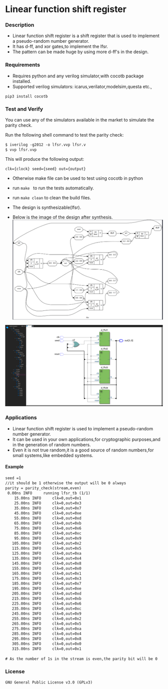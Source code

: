 # Linear function shift register

### Description

- Linear function shift register is a shift register that is used to implement a pseudo-random number generator.
- It has d-ff, and xor gates,to implement the lfsr.
- The pattern can be made huge by using more d-ff's in the design.

### Requirements

- Requires python and any verilog simulator,with cocotb package installed.
- Supported verilog simulators: icarus,verilator,modelsim,questa etc.,

``` 
pip3 install cocotb
```
### Test and Verify
You can use any of the simulators available in the market to simulate the parity check.

Run the following shell command to test the parity check:

```
$ iverilog -g2012 -o lfsr.vvp lfsr.v
$ vvp lfsr.vvp
```
This will produce the following output:

```
clk={clock} seed={seed} out={output}
```
- Otherwise make file can be used to test using cocotb in python
- run ```make ``` to run the tests automatically.
- run ```make clean``` to clean the build files.

- The design is synthesizable(lfsr).
- Below is the image of the design after synthesis.
![Yosys](synthesis_circuit/lfsr_yosys.png)

![Quartus](synthesis_circuit/lfsr_quartus.png)

### Applications

- Linear function shift register is used to implement a pseudo-random number generator.
- It can be used in your own applications,for cryptographic purposes,and in the generation of random numbers.
- Even it is not true random,it is a good source of random numbers,for small systems,like embedded systems.

#### Example

```
seed =1
//it should be 1 otherwise the output will be 0 always
parity = parity_check(stream,even)
 0.00ns INFO     running lfsr_tb (1/1)
    15.00ns INFO     clk=0,out=0x1
    25.00ns INFO     clk=0,out=0x3
    35.00ns INFO     clk=0,out=0x7
    45.00ns INFO     clk=0,out=0xe
    55.00ns INFO     clk=0,out=0xd
    65.00ns INFO     clk=0,out=0xb
    75.00ns INFO     clk=0,out=0x6
    85.00ns INFO     clk=0,out=0xc
    95.00ns INFO     clk=0,out=0x9
   105.00ns INFO     clk=0,out=0x2
   115.00ns INFO     clk=0,out=0x5
   125.00ns INFO     clk=0,out=0xa
   135.00ns INFO     clk=0,out=0x4
   145.00ns INFO     clk=0,out=0x8
   155.00ns INFO     clk=0,out=0x0
   165.00ns INFO     clk=0,out=0x1
   175.00ns INFO     clk=0,out=0x3
   185.00ns INFO     clk=0,out=0x7
   195.00ns INFO     clk=0,out=0xe
   205.00ns INFO     clk=0,out=0xd
   215.00ns INFO     clk=0,out=0xb
   225.00ns INFO     clk=0,out=0x6
   235.00ns INFO     clk=0,out=0xc
   245.00ns INFO     clk=0,out=0x9
   255.00ns INFO     clk=0,out=0x2
   265.00ns INFO     clk=0,out=0x5
   275.00ns INFO     clk=0,out=0xa
   285.00ns INFO     clk=0,out=0x4
   295.00ns INFO     clk=0,out=0x8
   305.00ns INFO     clk=0,out=0x0
   315.00ns INFO     clk=0,out=0x1

# As the number of 1s in the stream is even,the parity bit will be 0
```

### License

    GNU General Public License v3.0 (GPLv3)
